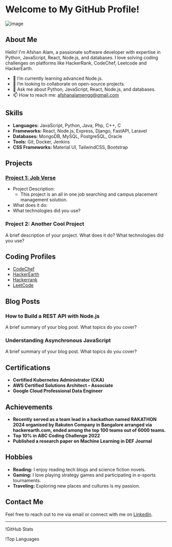 <!--
## Hi there 👋

**AfshanAlamEngg/AfshanAlamEngg** is a ✨ _special_ ✨ repository because its `README.md` (this file) appears on your GitHub profile.

Here are some ideas to get you started:

- 🔭 I’m currently working on ...
- 🌱 I’m currently learning ...
- 👯 I’m looking to collaborate on ...
- 🤔 I’m looking for help with ...
- 💬 Ask me about ...
- 📫 How to reach me: ...
- 😄 Pronouns: ...
- ⚡ Fun fact: ...
-->

# Welcome to My GitHub Profile!

![image](https://github.com/user-attachments/assets/dff7388a-2f49-41e8-8555-a7a56573a015)

## About Me

Hello! I'm Afshan Alam, a passionate software developer with expertise in Python, JavaScript, React, Node.js, and databases. I love solving coding challenges on platforms like HackerRank, CodeChef, Leetcode and HackerEarth.

- 🌱 I’m currently learning advanced Node.js.
- 👯 I’m looking to collaborate on open-source projects.
- 💬 Ask me about Python, JavaScript, React, Node.js, and databases.
- 📫 How to reach me: afshanalamengg@gmail.com

## Skills

- **Languages:** JavaScript, Python, Java, Php, C++, C
- **Frameworks:** React, Node.js, Express, Django, FastAPI, Laravel
- **Databases:** MongoDB, MySQL, PostgreSQL, Oracle
- **Tools:** Git, Docker, Jenkins
- **CSS Frameworks:** Material UI, TailwindCSS, Bootstrap

## Projects

### [Project 1: Job Verse ](https://github.com/AfshanAlamEngg/job-verse)
- Project Description:
  - This project is an all in one job searching and campus placement management solution.
- What does it do:
- What technologies did you use?

### Project 2: Another Cool Project
A brief description of your project. What does it do? What technologies did you use?

## Coding Profiles

- [CodeChef](https://www.codechef.com/users/afshanalam)
- [HackerEarth](https://www.hackerearth.com/@afshanalamengg/)
- [Hackerrank](https://www.hackerrank.com/profile/afshanalamengg)
- [LeetCode](https://leetcode.com/u/AfshanAlamEngg/)

## Blog Posts

### How to Build a REST API with Node.js
A brief summary of your blog post. What topics do you cover?

### Understanding Asynchronous JavaScript
A brief summary of your blog post. What topics do you cover?

## Certifications

- **Certified Kubernetes Administrator (CKA)**
- **AWS Certified Solutions Architect – Associate**
- **Google Cloud Professional Data Engineer**

## Achievements

- **Recently served as a team lead in a hackathon named RAKATHON 2024 organised by Rakuten Company in Bangalore
arranged via hackerearth.com, ended among the top 100 teams out of 6000 teams.**
- **Top 10% in ABC Coding Challenge 2022**
- **Published a research paper on Machine Learning in DEF Journal**

## Hobbies

- **Reading:** I enjoy reading tech blogs and science fiction novels.
- **Gaming:** I love playing strategy games and participating in e-sports tournaments.
- **Traveling:** Exploring new places and cultures is my passion.

## Contact Me

Feel free to reach out to me via email or connect with me on [LinkedIn](https://www.linkedin.com/in/afshan-alam/).

---

!GitHub Stats

!Top Languages


